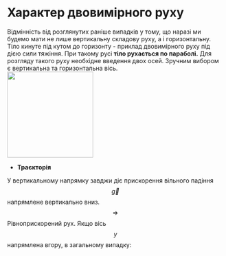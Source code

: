 # Характер двовимiрного руху

<div class="space">Вiдмiннiсть вiд розглянутих ранiше випадкiв у тому, що наразi ми будемо мати не
лише вертикальну складову руху, а i горизонтальну. Тiло кинуте пiд кутом до горизонту - приклад двовимiрного руху пiд дiєю сили тяжiння. При такому русi <b>тiло
рухається по параболi.</b>
Для розгляду такого руху необхiдне введення двох осей. Зручним вибором є вертикальна та горизонтальна вiсь.</div>

<img class="image" width="200" height="200" src="https://rawgit.com/chudaol/ed-era-book-physics/master/images/chapter_3/1.png" />

* <div class="space"><b>Траєкторiя</b></div>

У вертикальному напрямку завджи дiє прискорення вiльного падiння $$\vec{g}$$ напрямлене вертикально вниз. $$\Rightarrow$$ <span class="p1">Рiвноприскорений рух.</span> Якщо вiсь $$y$$ напрямлена вгору, в загальному випадку: